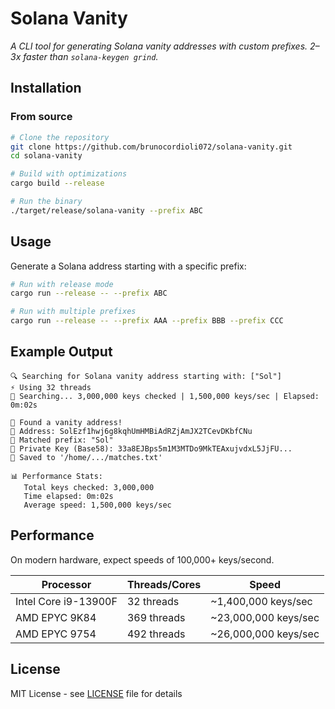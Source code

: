 # Solana Vanity

*A CLI tool for generating Solana vanity addresses with custom prefixes. 2–3x faster than `solana-keygen grind`.*

## Installation

### From source

```bash
# Clone the repository
git clone https://github.com/brunocordioli072/solana-vanity.git
cd solana-vanity

# Build with optimizations
cargo build --release

# Run the binary
./target/release/solana-vanity --prefix ABC
```
## Usage

Generate a Solana address starting with a specific prefix:

```bash
# Run with release mode
cargo run --release -- --prefix ABC

# Run with multiple prefixes
cargo run --release -- --prefix AAA --prefix BBB --prefix CCC
```

## Example Output

```
🔍 Searching for Solana vanity address starting with: ["Sol"]
⚡ Using 32 threads
🚀 Searching... 3,000,000 keys checked | 1,500,000 keys/sec | Elapsed: 0m:02s

🎉 Found a vanity address!
📍 Address: SolEzf1hwj6g8kqhUmHMBiAdRZjAmJX2TCevDKbfCNu
🎯 Matched prefix: "Sol"
🔐 Private Key (Base58): 33a8EJBps5m1M3MTDo9MkTEAxujvdxL5JjFU...
💾 Saved to '/home/.../matches.txt'

📊 Performance Stats:
   Total keys checked: 3,000,000
   Time elapsed: 0m:02s
   Average speed: 1,500,000 keys/sec
```
## Performance

On modern hardware, expect speeds of 100,000+ keys/second.

| Processor                          | Threads/Cores     | Speed                |
|------------------------------------|-------------------|----------------------|
| Intel Core i9-13900F               | 32 threads        | ~1,400,000 keys/sec  |
| AMD EPYC 9K84                      | 369 threads       | ~23,000,000 keys/sec |
| AMD EPYC 9754                      | 492 threads       | ~26,000,000 keys/sec |

## License

MIT License - see [LICENSE](LICENSE) file for details

